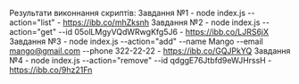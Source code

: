 Результати виконнання скриптів:
Завдання №1 - node index.js --action="list" - https://ibb.co/mhZksnh
Завдання №2 - node index.js --action="get" --id 05olLMgyVQdWRwgKfg5J6 - https://ibb.co/LJRS6jX
Завдання №3 - node index.js --action="add" --name Mango --email mango@gmail.com --phone 322-22-22 - https://ibb.co/GQJPkYQ
Завдання №4 - node index.js --action="remove" --id qdggE76Jtbfd9eWJHrssH - https://ibb.co/9hz21Fn
